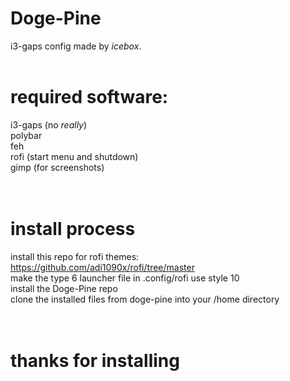 # Doge-Pine
i3-gaps config made by *icebox*.
<br /><br />
# required software:
i3-gaps (no *really*)<br />
polybar<br />
feh<br />
rofi (start menu and shutdown)<br />
gimp (for screenshots)<br />
<br /><br />
# install process
install this repo for rofi themes: https://github.com/adi1090x/rofi/tree/master<br />
make the type 6 launcher file in .config/rofi use style 10<br />
install the Doge-Pine repo<br />
clone the installed files from doge-pine into your /home directory<br />
<br /><br />
# thanks for installing
